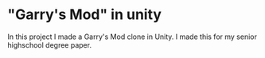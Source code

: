 # "Garry's Mod" in unity
In this project I made a Garry's Mod clone in Unity. I made this for my senior highschool degree paper.

